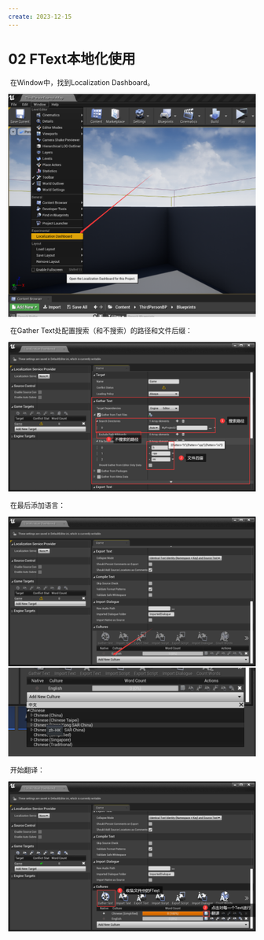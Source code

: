 ```yaml
---
create: 2023-12-15
---
```

# 02 FText本地化使用

​	在Window中，找到Localization Dashboard。

<img src="./assets/image-20231215170724558.png" alt="image-20231215170724558" style="zoom:50%;" />

​	在Gather Text处配置搜索（和不搜索）的路径和文件后缀：

<img src="./assets/image-20231215171036857.png" alt="image-20231215171036857" style="zoom:50%;" />

​	在最后添加语言： 	

<img src="./assets/image-20231215171723656.png" alt="image-20231215171723656" style="zoom:50%;" />

<img src="./assets/image-20231215171753671.png" alt="image-20231215171753671" style="zoom:50%;" />

​	开始翻译：

<img src="./assets/image-20231215171923448.png" alt="image-20231215171923448" style="zoom:50%;" />
